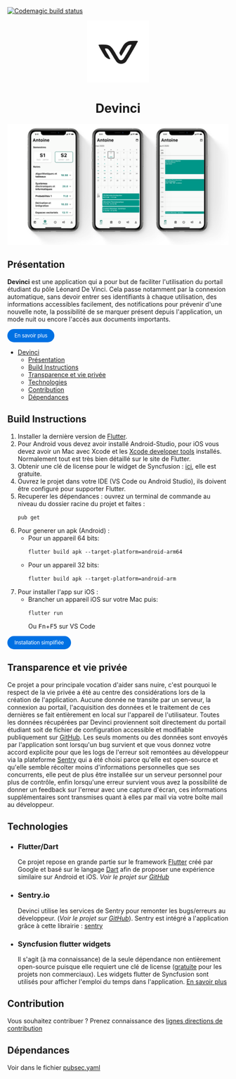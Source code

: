 [![Codemagic build status](https://api.codemagic.io/apps/5f1aaf9588aa90329c1b72a5/5f1aaf9588aa90329c1b72a4/status_badge.svg)](https://codemagic.io/apps/5f1aaf9588aa90329c1b72a5/5f1aaf9588aa90329c1b72a4/latest_build)
<p align="center">
  <a href="https://github.com/antoineraulin/devinci-app"><img src="assets/icon_blanc_a.png" height="140"></a>
</p>
<span align="center">

# Devinci

</span>

![3 captures d'écran de l'application Devinci](.github_data/devinci.png)

## Présentation

**Devinci** est une application qui a pour but de faciliter l'utilisation du portail étudiant du pôle Léonard De Vinci. Cela passe notamment par la connexion automatique, sans devoir entrer ses identifiants à chaque utilisation, des informations accessibles facilement, des notifications pour prévenir d'une nouvelle note, la possibilité de se marquer présent depuis l'application, un mode nuit ou encore l'accès aux documents importants.

<a href="https://devinci.araulin.tech/" style="cursor: pointer;display: inline-block;text-align: center;white-space: nowrap;font-size: 12px;line-height: 1.17648;font-weight: 400;letter-spacing: -0.022em;min-width: 28px;padding-left: 16px;padding-right: 16px;padding-top: 8px;padding-bottom: 8px;border-radius: 18px;background: #0071e3;color: white;text-decoration: none;">En savoir plus</a>

- [Devinci](#devinci)
  - [Présentation](#présentation)
  - [Build Instructions](#build-instructions)
  - [Transparence et vie privée](#transparence-et-vie-privée)
  - [Technologies](#technologies)
  - [Contribution](#contribution)
  - [Dépendances](#dépendances)

## Build Instructions

1. Installer la dernière version de [Flutter](https://flutter.dev/docs/get-started/install).
2. Pour Android vous devez avoir installé Android-Studio, pour iOS vous devez avoir un Mac avec Xcode et les [Xcode developer tools](https://developer.apple.com/xcode/downloads/) installés. Normalement tout est très bien détaillé sur le site de Flutter.
3. Obtenir une clé de license pour le widget de Syncfusion : [ici](https://www.syncfusion.com/products/communitylicense), elle est gratuite.
4. Ouvrez le projet dans votre IDE (VS Code ou Android Studio), ils doivent être configuré pour supporter Flutter.
5. Recuperer les dépendances : ouvrez un terminal de commande au niveau du dossier racine du projet et faites :
    ```console
    pub get
    ```
6. Pour generer un apk (Android) : 
   - Pour un appareil 64 bits:
        ```console
        flutter build apk --target-platform=android-arm64
        ```
    - Pour un appareil 32 bits:
         ```console
        flutter build apk --target-platform=android-arm
        ``` 
7. Pour installer l'app sur iOS :
   - Brancher un appareil iOS sur votre Mac puis:
        ```console
        flutter run
        ```
        Ou <kbd>Fn</kbd>+<kbd>F5</kbd> sur VS Code

<a href="https://devinci.araulin.tech/beta.html" style="cursor: pointer;display: inline-block;text-align: center;white-space: nowrap;font-size: 12px;line-height: 1.17648;font-weight: 400;letter-spacing: -0.022em;min-width: 28px;padding-left: 16px;padding-right: 16px;padding-top: 8px;padding-bottom: 8px;border-radius: 18px;background: #0071e3;color: white;text-decoration: none;">Installation simplifiée</a>


## Transparence et vie privée

Ce projet a pour principale vocation d'aider sans nuire, c'est pourquoi le respect de la vie privée a été au centre des considérations lors de la création de l'application. Aucune donnée ne transite par un serveur, la connexion au portail, l'acquisition des données et le traitement de ces dernières se fait entièrement en local sur l'appareil de l'utilisateur. Toutes les données récupérées par Devinci proviennent soit directement du portail étudiant soit de fichier de configuration accessible et modifiable publiquement sur [GitHub](https://github.com/antoineraulin/devinci-app/tree/gh-pages). Les seuls moments ou des données sont envoyés par l'application sont lorsqu'un bug survient et que vous donnez votre accord explicite pour que les logs de l'erreur soit remontées au développeur via la plateforme [Sentry](https://sentry.io/) qui a été choisi parce qu'elle est open-source et qu'elle semble récolter moins d'informations personnelles que ses concurrents, elle peut de plus être installée sur un serveur personnel pour plus de contrôle, enfin lorsqu'une erreur survient vous avez la possibilité de donner un feedback sur l'erreur avec une capture d'écran, ces informations supplémentaires sont transmises quant à elles par mail via votre boîte mail au développeur.

## Technologies

- ### Flutter/Dart
  Ce projet repose en grande partie sur le framework [Flutter](https://flutter.dev/) créé par Google et basé sur le langage [Dart](https://dart.dev/) afin de proposer une expérience similaire sur Android et iOS. *Voir le projet sur [GitHub](https://github.com/flutter/flutter)*
- ### Sentry.io
  Devinci utilise les services de Sentry pour remonter les bugs/erreurs au développeur. (*Voir le projet sur [GitHub](https://github.com/getsentry/sentry)*). Sentry est intégré a l'application grâce à cette librairie : [sentry](https://pub.dev/packages/sentry)
- ### Syncfusion flutter widgets
  Il s'agit (à ma connaissance) de la seule dépendance non entièrement open-source puisque elle requiert une clé de license ([gratuite](https://www.syncfusion.com/products/communitylicense) pour les projets non commerciaux). Les widgets flutter de Syncfusion sont utilisés pour afficher l'emploi du temps dans l'application. [En savoir plus](https://www.syncfusion.com/flutter-widgets/flutter-calendar)

## Contribution

Vous souhaitez contribuer ? Prenez connaissance des [lignes directions de contribution](CONTRIBUTING.md)

## Dépendances

Voir dans le fichier [pubsec.yaml](https://github.com/antoineraulin/devinci-app/blob/master/pubspec.yaml)
